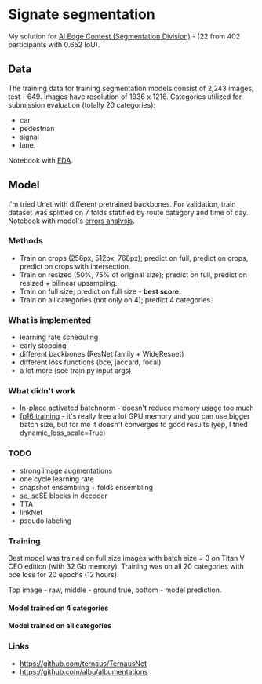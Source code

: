 # Signate segmentation
My solution for [AI Edge Contest (Segmentation Division)](https://signate.jp/competitions/143) - (22 from 402 participants with 0.652 IoU).

## Data
The training data for training segmentation models consist of 2,243 images, test - 649. Images have resolution of 1936 x 1216.
Categories utilized for submission evaluation (totally 20 categories):
- car
- pedestrian
- signal
- lane.

Notebook with [EDA](https://github.com/EvgenyKashin/signate_segmentation/blob/master/EDA.ipynb).

## Model
I'm tried Unet with different pretrained backbones. For validation, train dataset was splitted on 7 folds
statified by route category and time of day. Notebook with model's [errors analysis](https://github.com/EvgenyKashin/signate_segmentation/blob/master/Error_analysis.ipynb).

### Methods
- Train on crops (256px, 512px, 768px); predict on full, predict on crops, predict on crops with intersection.
- Train on resized (50%, 75% of original size); predict on full, predict on resized + bilinear upsampling.
- Train on full size; predict on full size - **best score**.
- Train on all categories (not only on 4); predict 4 categories.

### What is implemented
- learning rate scheduling
- early stopping
- different backbones (ResNet family + WideResnet)
- different loss functions (bce, jaccard, focal)
- a lot more (see train.py input args)

### What didn't work
- [In-place activated batchnorm](https://github.com/mapillary/inplace_abn) - doesn't reduce memory usage too much
- [fp16 training](https://github.com/NVIDIA/apex) - it's really free a lot GPU memory and you can use bigger batch size,
but for me it doesn't converges to good results (yep, I tried dynamic_loss_scale=True)

### TODO
- strong image augmentations
- one cycle learning rate
- snapshot ensembling + folds ensembling
- se, scSE blocks in decoder
- TTA
- linkNet
- pseudo labeling

### Training
Best model was trained on full size images with batch size = 3 on Titan V CEO edition (with 32 Gb memory). 
Training was on all 20 categories with bce loss for 20 epochs (12 hours).

Top image - raw, middle - ground true, bottom - model prediction.
#### Model trained on 4 categories
[](imgs/img0.png)
#### Model trained on all categories
[](imgs/img1.png)

### Links
- https://github.com/ternaus/TernausNet
- https://github.com/albu/albumentations